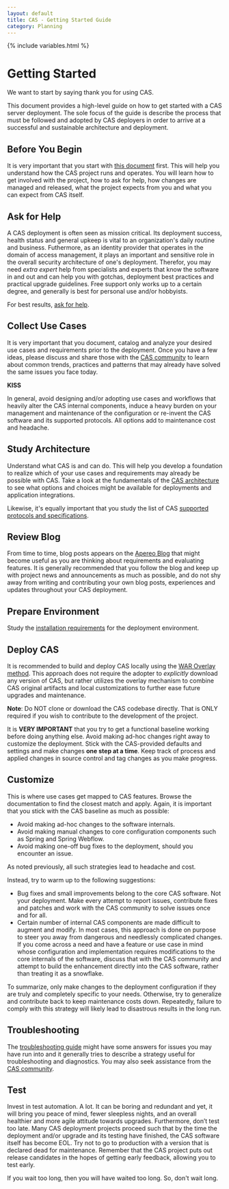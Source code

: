 ```yaml
---
layout: default
title: CAS - Getting Started Guide
category: Planning
---
```


{% include variables.html %}

# Getting Started

We want to start by saying thank you for using CAS.

This document provides a high-level guide on how to get started with a CAS server deployment. 
The sole focus of the guide is describe the process
that must be followed and adopted by CAS deployers in order to arrive at a successful 
and sustainable architecture and deployment.
       
## Before You Begin

It is very important that you start with [this document](/cas/developer/Contributor-Guidelines.html) first. This will help you understand how
the CAS project runs and operates. You will learn how to get involved with the project, how to ask for help, 
how changes are managed and released, what the project expects from you and what you can expect from CAS itself. 

## Ask for Help

A CAS deployment is often seen as mission critical. Its deployment success, health status and general upkeep is vital to an organization's
daily routine and business. Futhermore, as an identity provider that operates in the domain of access management, it plays an important
and sensitive role in the overall security architecture of one's deployment. Therefor, you may need *extra expert* help
from specialists and experts that know the software in and out and can help you with gotchas, deployment best practices and practical upgrade guidelines.
Free support only works up to a certain degree, and generally is best for personal use and/or hobbyists.

For best results, [ask for help](/cas/Support.html).

## Collect Use Cases

It is very important that you document, catalog and analyze your desired use cases and requirements prior to the deployment.
Once you have a few ideas, please discuss and share those with the [CAS community](/cas/Support.html)
to learn about common trends, practices and patterns
that may already have solved the same issues you face today. 

<div class="alert alert-warning"><strong>KISS</strong><p>In general, avoid designing and/or adopting
use cases and workflows that heavily alter the CAS internal components, induce a heavy burden on your management
and maintenance of the configuration or re-invent the CAS software and its supported protocols. All options 
add to maintenance cost and headache.</p></div>

## Study Architecture

Understand what CAS is and can do. This will help you develop a foundation to realize which of your use cases 
and requirements may already be possible with CAS. Take a look at the fundamentals 
of the [CAS architecture](Architecture.html)
to see what options and choices might be available for deployments and application integrations.

Likewise, it's equally important that you study the list of 
CAS [supported protocols and specifications](../protocol/Protocol-Overview.html).

## Review Blog

From time to time, blog posts appears on the [Apereo Blog](https://apereo.github.io/)
that might become useful as you are thinking about requirements and evaluating features.
It is generally recommended that you follow the blog and keep up with project news and 
announcements as much as possible, and do not shy away from writing and contributing your own blog posts, 
experiences and updates throughout your CAS deployment.

## Prepare Environment

Study the [installation requirements](Installation-Requirements.html) for the deployment environment.

## Deploy CAS

It is recommended to build and deploy CAS locally using the [WAR Overlay method](../installation/WAR-Overlay-Installation.html). 
This approach does not require the adopter to *explicitly* download any version of CAS, but 
rather utilizes the overlay mechanism to combine CAS original artifacts and local 
customizations to further ease future upgrades and maintenance.

**Note**: Do NOT clone or download the CAS codebase directly. That is ONLY required if you
wish to contribute to the development of the project. 

It is **VERY IMPORTANT** that you try to get a functional baseline working before doing anything else.
Avoid making ad-hoc changes right away to customize the deployment. Stick with the CAS-provided defaults
and settings and make changes **one step at a time**. Keep track of process and applied changes
in source control and tag changes as you make progress. 

## Customize

This is where use cases get mapped to CAS features. Browse the documentation to find the closest match and apply.
Again, it is important that you stick with the CAS baseline as much as possible:

- Avoid making ad-hoc changes to the software internals.
- Avoid making manual changes to core configuration components such as Spring and Spring Webflow.
- Avoid making one-off bug fixes to the deployment, should you encounter an issue.

As noted previously, all such strategies lead to headache and cost.
 
Instead, try to warm up to the following suggestions:

- Bug fixes and small improvements belong to the core CAS software. Not your deployment. Make every attempt to report issues, 
contribute fixes and patches and work with the CAS community to solve issues once and for all.
- Certain number of internal CAS components are made difficult to augment and modify. In most cases, this approach is
done on purpose to steer you away from dangerous and needlessly complicated changes. If you come across a need
and have a feature or use case in mind whose configuration and implementation requires modifications to the core internals
of the software, discuss that with the CAS community and attempt to build the enhancement directly into the CAS software,
rather than treating it as a snowflake.

To summarize, only make changes to the deployment configuration if they are truly and completely specific to your needs.
Otherwise, try to generalize and contribute back to keep maintenance costs down. 
Repeatedly, failure to comply with this strategy
will likely lead to disastrous results in the long run.

## Troubleshooting

The [troubleshooting guide](../installation/Troubleshooting-Guide.html) might have some answers 
for issues you may have run into and it generally tries to describe a strategy useful for troubleshooting
and diagnostics. You may also seek assistance from the [CAS community](/cas/Mailing-Lists.html).
   
## Test

Invest in test automation. A lot. It can be boring and redundant and yet, it will bring you peace of mind, 
fewer sleepless nights, and an overall healthier and more agile attitude towards upgrades. Furthermore, 
don’t test too late. Many CAS deployment projects proceed such that by the time the deployment and/or upgrade and its testing have finished, 
the CAS software itself has become EOL. Try not to go to production with a version that is declared dead for maintenance. 
Remember that the CAS project puts out release candidates in the hopes of getting early feedback, allowing you to test early. 

If you wait too long, then you will have waited too long. So, don't wait long.
